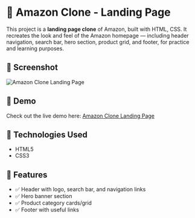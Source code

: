 # 🛒 Amazon Clone - Landing Page

This project is a **landing page clone** of Amazon, built with HTML, CSS. 
It recreates the look and feel of the Amazon homepage — including header navigation, search bar, hero section, product grid, and footer, for practice and learning purposes.

## 📸 Screenshot

![Amazon Clone Landing Page](https://github.com/user-attachments/assets/b50cab05-e2da-4dd1-acf8-316e10e63a53)

## 🔗 Demo

Check out the live demo here: [Amazon Clone Landing Page](https://chaitanya10000000000.github.io/Amazon-clone/)


## 🧰 Technologies Used

- HTML5  
- CSS3  

## 🎯 Features

- ✅ Header with logo, search bar, and navigation links  
- ✅ Hero banner section  
- ✅ Product category cards/grid  
- ✅ Footer with useful links  



